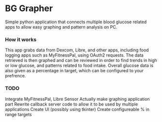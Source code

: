 # BG Grapher
Simple python application that connects multiple blood glucose related apps to allow easy graphing and pattern analysis on PC.

### How it works
This app grabs data from Dexcom, Libre, and other apps, including food logging apps such as MyFitnessPal, using OAuth2 requests.
The data retrieved is then graphed and can be reviewed in order to find trends in high or low glucose, and patterns related to food intake.
Overall glucose data is also given as a percentage in target, which can be configured to your prefrence.

### TODO
Integrate MyFitnessPal, Libre Sensor
Actually make graphing application part
Rewrite callback server code to allow it to be used by multiple applications
Create UI (possibly using tkinter)
Create configureable % in range targets

